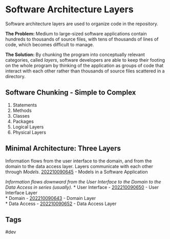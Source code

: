 # Software Architecture Layers 

Software architecture layers are used to organize code in the repository.  

**The Problem:** Medium to large-sized software applications contain hundreds to thousands of source files, with tens of thousands of lines of code, which becomes difficult to manage.  

**The Solution:** By chunking the program into conceptually relevant categories, called *layers*, software developers are able to keep their footing on the whole program by thinking of the application as groups of code that interact with each other rather than thousands of source files scattered in a directory.

## Software Chunking - Simple to Complex
1. Statements
2. Methods
3. Classes
4. Packages
5. Logical Layers
6. Physical Layers

## Minimal Architecture: Three Layers

Information flows from the user interface to the domain, and from the domain to the data access layer. Layers communicate with each other through *Models*. [202210090645](../202210090645) - Models in a Software Application  

*Information flows downward from the User Interface to the Domain to the Data Access in series (usually).*
    * User Interface - [202210090650](../202210090650) - User Interface Layer   
    * Domain - [202210090643](../202210090643) - Domain Layer  
    * Data Access - [202210090652](../202210090652) - Data Access Layer  

## Tags
#dev
